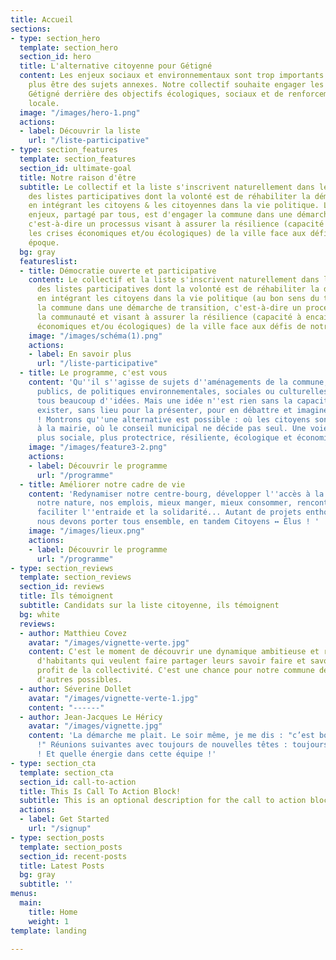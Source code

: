 ```yaml
---
title: Accueil
sections:
- type: section_hero
  template: section_hero
  section_id: hero
  title: L'alternative citoyenne pour Gétigné
  content: Les enjeux sociaux et environnementaux sont trop importants et ne peuvent
    plus être des sujets annexes. Notre collectif souhaite engager les habitants de
    Gétigné derrière des objectifs écologiques, sociaux et de renforcement de l'économie
    locale.
  image: "/images/hero-1.png"
  actions:
  - label: Découvrir la liste
    url: "/liste-participative"
- type: section_features
  template: section_features
  section_id: ultimate-goal
  title: Notre raison d'être
  subtitle: Le collectif et la liste s'inscrivent naturellement dans les principes
    des listes participatives dont la volonté est de réhabiliter la démocratie directe
    en intégrant les citoyens & les citoyennes dans la vie politique. Le deuxième
    enjeux, partagé par tous, est d'engager la commune dans une démarche de transition,
    c'est-à-dire un processus visant à assurer la résilience (capacité à encaisser
    les crises économiques et/ou écologiques) de la ville face aux défis de notre
    époque.
  bg: gray
  featureslist:
  - title: Démocratie ouverte et participative
    content: Le collectif et la liste s'inscrivent naturellement dans les principes
      des listes participatives dont la volonté est de réhabiliter la démocratie directe
      en intégrant les citoyens dans la vie politique (au bon sens du terme) et engager
      la commune dans une démarche de transition, c'est-à-dire un processus impliquant
      la communauté et visant à assurer la résilience (capacité à encaisser les crises
      économiques et/ou écologiques) de la ville face aux défis de notre époque.
    image: "/images/schéma(1).png"
    actions:
    - label: En savoir plus
      url: "/liste-participative"
  - title: Le programme, c'est vous
    content: 'Qu''il s''agisse de sujets d''aménagements de la commune, d''investissements
      publics, de politiques environnementales, sociales ou culturelles, nous avons
      tous beaucoup d''idées. Mais une idée n''est rien sans la capacité de la faire
      exister, sans lieu pour la présenter, pour en débattre et imaginer des solutions
      ! Montrons qu''une alternative est possible : où les citoyens sont chez eux
      à la mairie, où le conseil municipal ne décide pas seul. Une voie plus solidaire,
      plus sociale, plus protectrice, résiliente, écologique et économique.'
    image: "/images/feature3-2.png"
    actions:
    - label: Découvrir le programme
      url: "/programme"
  - title: Améliorer notre cadre de vie
    content: 'Redynamiser notre centre-bourg, développer l''accès à la culture, protéger
      notre nature, nos emplois, mieux manger, mieux consommer, rencontrer ses voisins,
      faciliter l''entraide et la solidarité... Autant de projets enthousiasmant que
      nous devons porter tous ensemble, en tandem Citoyens ↔️ Élus ! '
    image: "/images/lieux.png"
    actions:
    - label: Découvrir le programme
      url: "/programme"
- type: section_reviews
  template: section_reviews
  section_id: reviews
  title: Ils témoignent
  subtitle: Candidats sur la liste citoyenne, ils témoignent
  bg: white
  reviews:
  - author: Matthieu Covez
    avatar: "/images/vignette-verte.jpg"
    content: C'est le moment de découvrir une dynamique ambitieuse et responsable
      d'habitants qui veulent faire partager leurs savoir faire et savoir être au
      profit de la collectivité. C'est une chance pour notre commune de s'ouvrir vers
      d'autres possibles.
  - author: Séverine Dollet
    avatar: "/images/vignette-verte-1.jpg"
    content: "------"
  - author: Jean-Jacques Le Héricy
    avatar: "/images/vignette.jpg"
    content: 'La démarche me plait. Le soir même, je me dis : "c’est bon, je fonce
      !" Réunions suivantes avec toujours de nouvelles têtes : toujours bon. Je reste
      ! Et quelle énergie dans cette équipe !'
- type: section_cta
  template: section_cta
  section_id: call-to-action
  title: This Is Call To Action Block!
  subtitle: This is an optional description for the call to action block.
  actions:
  - label: Get Started
    url: "/signup"
- type: section_posts
  template: section_posts
  section_id: recent-posts
  title: Latest Posts
  bg: gray
  subtitle: ''
menus:
  main:
    title: Home
    weight: 1
template: landing

---
```

